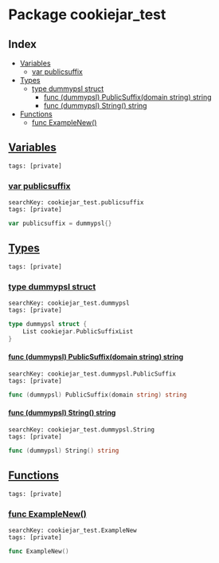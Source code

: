 # Package cookiejar_test

## Index

* [Variables](#var)
    * [var publicsuffix](#publicsuffix)
* [Types](#type)
    * [type dummypsl struct](#dummypsl)
        * [func (dummypsl) PublicSuffix(domain string) string](#dummypsl.PublicSuffix)
        * [func (dummypsl) String() string](#dummypsl.String)
* [Functions](#func)
    * [func ExampleNew()](#ExampleNew)


## <a id="var" href="#var">Variables</a>

```
tags: [private]
```

### <a id="publicsuffix" href="#publicsuffix">var publicsuffix</a>

```
searchKey: cookiejar_test.publicsuffix
tags: [private]
```

```Go
var publicsuffix = dummypsl{}
```

## <a id="type" href="#type">Types</a>

```
tags: [private]
```

### <a id="dummypsl" href="#dummypsl">type dummypsl struct</a>

```
searchKey: cookiejar_test.dummypsl
tags: [private]
```

```Go
type dummypsl struct {
	List cookiejar.PublicSuffixList
}
```

#### <a id="dummypsl.PublicSuffix" href="#dummypsl.PublicSuffix">func (dummypsl) PublicSuffix(domain string) string</a>

```
searchKey: cookiejar_test.dummypsl.PublicSuffix
tags: [private]
```

```Go
func (dummypsl) PublicSuffix(domain string) string
```

#### <a id="dummypsl.String" href="#dummypsl.String">func (dummypsl) String() string</a>

```
searchKey: cookiejar_test.dummypsl.String
tags: [private]
```

```Go
func (dummypsl) String() string
```

## <a id="func" href="#func">Functions</a>

```
tags: [private]
```

### <a id="ExampleNew" href="#ExampleNew">func ExampleNew()</a>

```
searchKey: cookiejar_test.ExampleNew
tags: [private]
```

```Go
func ExampleNew()
```

